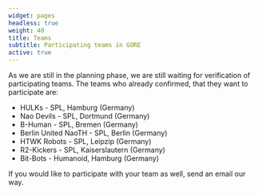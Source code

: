 ```yaml
---
widget: pages
headless: true
weight: 40
title: Teams
subtitle: Participating teams in GORE
active: true
---
```

As we are still in the planning phase, we are still waiting for verification of participating teams. 
The teams who already confirmed, that they want to participate are:
- HULKs - SPL, Hamburg (Germany)
- Nao Devils - SPL, Dortmund (Germany)
- B-Human - SPL, Bremen (Germany)
- Berlin United NaoTH - SPL, Berlin (Germany)
- HTWK Robots - SPL, Leipzip (Germany)
- R2-Kickers - SPL, Kaiserslautern (Germany)
- Bit-Bots - Humanoid, Hamburg (Germany)

If you would like to participate with your team as well, send an email our way.
